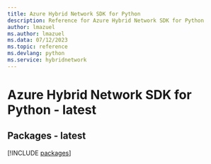 ```yaml
---
title: Azure Hybrid Network SDK for Python
description: Reference for Azure Hybrid Network SDK for Python
author: lmazuel
ms.author: lmazuel
ms.data: 07/12/2023
ms.topic: reference
ms.devlang: python
ms.service: hybridnetwork
---
```

# Azure Hybrid Network SDK for Python - latest
## Packages - latest
[!INCLUDE [packages](hybrid-network-index.md)]